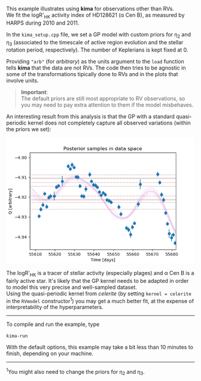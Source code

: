 This example illustrates using **kima** for observations other than RVs.  
We fit the logR'<sub>HK</sub> activity index of HD128621 (α Cen B), as measured
by HARPS during 2010 and 2011. 


In the `kima_setup.cpp` file, we set a GP model with custom priors for
η<sub>2</sub> and η<sub>3</sub> (associated to the timescale of active region
evolution and the stellar rotation period, respectively). The number of
Keplerians is kept fixed at 0.

Providing `"arb"` (for *arbitrary*) as the units argument to the `load` function
tells **kima** that the data are not RVs. The code then tries to be agnostic in
some of the transformations tipically done to RVs and in the plots that involve
units.

> **Important**:  
> The default priors are still most appropriate to RV observations, so you may
> need to pay extra attention to them if the model misbehaves.


An interesting result from this analysis is that the GP with a standard
quasi-periodic kernel does not completely capture all observed variations
(within the priors we set):

![data_GP_fit](6zoom.png)

The logR'<sub>HK</sub> is a tracer of stellar activity (especially plages) and α
Cen B is a fairly active star. It's likely that the GP kernel needs to be
adapted in order to model this very precise and well-sampled dataset.  
Using the quasi-periodic kernel from *celerite* (by setting `kernel = celerite`
in the `RVmodel` constructor<sup>1</sup>) you may get a much better fit, at the
expense of interpretability of the hyperparameters.


---

To compile and run the example, type

```
kima-run
```

With the default options, this example may take a bit less than 10 minutes to
finish, depending on your machine.


--- 

<sup>1</sup>You might also need to change the priors for η<sub>2</sub> and η<sub>3</sub>.